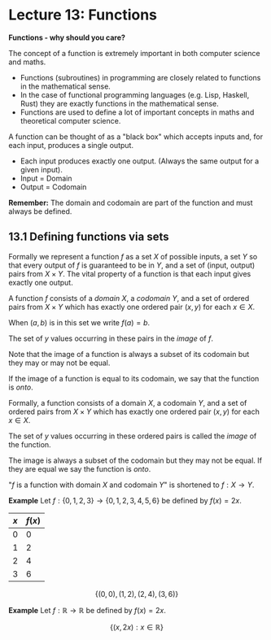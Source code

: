 # Lecture 13: Functions

**Functions - why should you care?**

The concept of a function is extremely important in both computer science and
maths.

- Functions (subroutines) in programming are closely related to functions in the
  mathematical sense.
- In the case of functional programming languages (e.g. Lisp, Haskell, Rust)
  they are exactly functions in the mathematical sense.
- Functions are used to define a lot of important concepts in maths and
  theoretical computer science.

A function can be thought of as a "black box" which accepts inputs and, for each
input, produces a single output.

- Each input produces exactly one output. (Always the same output for a given
  input).
- Input = Domain
- Output = Codomain

**Remember:** The domain and codomain are part of the function and must always
be defined.

## 13.1 Defining functions via sets

Formally we represent a function $f$ as a set $X$ of possible inputs, a set $Y$
so that every output of $f$ is guaranteed to be in $Y$, and a set of (input,
output) pairs from $X \times Y$. The vital property of a function is that each
input gives exactly one output.

A function $f$ consists of a _domain_ $X$, a _codomain_ $Y$, and a set of
ordered pairs from $X \times Y$ which has exactly one ordered pair $(x,y)$ for
each $x \in X$.

When $(a,b)$ is in this set we write $f(a) = b$.

The set of $y$ values occurring in these pairs in the _image_ of $f$.

Note that the image of a function is always a subset of its codomain but they
may or may not be equal.

If the image of a function is equal to its codomain, we say that the function is
_onto_.

Formally, a function consists of a domain $X$, a codomain $Y$, and a set of
ordered pairs from $X \times Y$ which has exactly one ordered pair $(x,y)$ for
each $x \in X$.

The set of $y$ values occurring in these ordered pairs is called the _image_ of
the function.

The image is always a subset of the codomain but they may not be equal. If they
are equal we say the function is _onto_.

"$f$ is a function with domain $X$ and codomain $Y$" is shortened to $f: X
\rightarrow Y$.

**Example** Let $f: \{0,1,2,3\} \rightarrow \{0,1,2,3,4,5,6\}$ be defined by
$f(x) = 2x$.

| $x$ | $f(x)$ |
|-----|--------|
|  0  |    0   |
|  1  |    2   |
|  2  |    4   |
|  3  |    6   |

$$\{(0,0),(1,2),(2,4),(3,6)\}$$

**Example** Let $f: \mathbb{R} \rightarrow \mathbb{R}$ be defined by $f(x) =
2x$.

$$\{(x,2x): x \in \mathbb{R}\}$$
